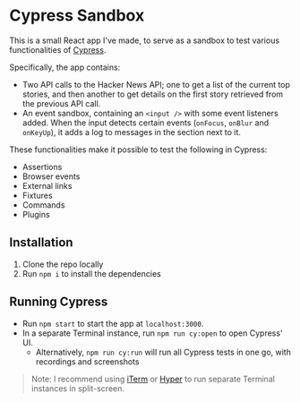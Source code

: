 # Cypress Sandbox

This is a small React app I've made, to serve as a sandbox to test various functionalities of [Cypress](https://www.cypress.io/).

Specifically, the app contains:

- Two API calls to the Hacker News API; one to get a list of the current top stories, and then another to get details on the first story retrieved from the previous API call.
- An event sandbox, containing an `<input />` with some event listeners added. When the input detects certain events (`onFocus`, `onBlur` and `onKeyUp`), it adds a log to messages in the section next to it.

These functionalities make it possible to test the following in Cypress:

- Assertions
- Browser events
- External links
- Fixtures
- Commands
- Plugins

## Installation

1. Clone the repo locally
2. Run `npm i` to install the dependencies

## Running Cypress

- Run `npm start` to start the app at `localhost:3000`.
- In a separate Terminal instance, run `npm run cy:open` to open Cypress' UI.
  - Alternatively, `npm run cy:run` will run all Cypress tests in one go, with recordings and screenshots

> Note: I recommend using [iTerm](https://iterm2.com/) or [Hyper](https://hyper.is/) to run separate Terminal instances in split-screen.
